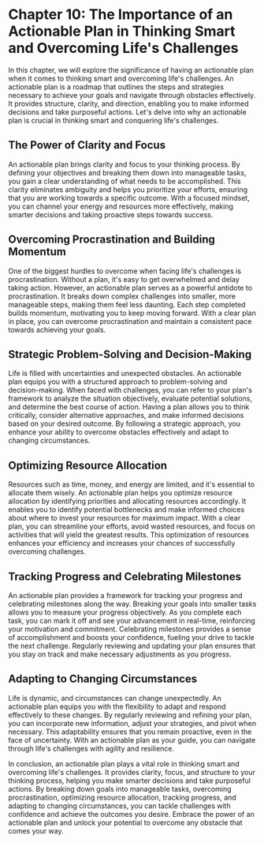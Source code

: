 Chapter 10: The Importance of an Actionable Plan in Thinking Smart and Overcoming Life's Challenges
===================================================================================================

In this chapter, we will explore the significance of having an actionable plan when it comes to thinking smart and overcoming life's challenges. An actionable plan is a roadmap that outlines the steps and strategies necessary to achieve your goals and navigate through obstacles effectively. It provides structure, clarity, and direction, enabling you to make informed decisions and take purposeful actions. Let's delve into why an actionable plan is crucial in thinking smart and conquering life's challenges.

**The Power of Clarity and Focus**
----------------------------------

An actionable plan brings clarity and focus to your thinking process. By defining your objectives and breaking them down into manageable tasks, you gain a clear understanding of what needs to be accomplished. This clarity eliminates ambiguity and helps you prioritize your efforts, ensuring that you are working towards a specific outcome. With a focused mindset, you can channel your energy and resources more effectively, making smarter decisions and taking proactive steps towards success.

**Overcoming Procrastination and Building Momentum**
----------------------------------------------------

One of the biggest hurdles to overcome when facing life's challenges is procrastination. Without a plan, it's easy to get overwhelmed and delay taking action. However, an actionable plan serves as a powerful antidote to procrastination. It breaks down complex challenges into smaller, more manageable steps, making them feel less daunting. Each step completed builds momentum, motivating you to keep moving forward. With a clear plan in place, you can overcome procrastination and maintain a consistent pace towards achieving your goals.

**Strategic Problem-Solving and Decision-Making**
-------------------------------------------------

Life is filled with uncertainties and unexpected obstacles. An actionable plan equips you with a structured approach to problem-solving and decision-making. When faced with challenges, you can refer to your plan's framework to analyze the situation objectively, evaluate potential solutions, and determine the best course of action. Having a plan allows you to think critically, consider alternative approaches, and make informed decisions based on your desired outcome. By following a strategic approach, you enhance your ability to overcome obstacles effectively and adapt to changing circumstances.

**Optimizing Resource Allocation**
----------------------------------

Resources such as time, money, and energy are limited, and it's essential to allocate them wisely. An actionable plan helps you optimize resource allocation by identifying priorities and allocating resources accordingly. It enables you to identify potential bottlenecks and make informed choices about where to invest your resources for maximum impact. With a clear plan, you can streamline your efforts, avoid wasted resources, and focus on activities that will yield the greatest results. This optimization of resources enhances your efficiency and increases your chances of successfully overcoming challenges.

**Tracking Progress and Celebrating Milestones**
------------------------------------------------

An actionable plan provides a framework for tracking your progress and celebrating milestones along the way. Breaking your goals into smaller tasks allows you to measure your progress objectively. As you complete each task, you can mark it off and see your advancement in real-time, reinforcing your motivation and commitment. Celebrating milestones provides a sense of accomplishment and boosts your confidence, fueling your drive to tackle the next challenge. Regularly reviewing and updating your plan ensures that you stay on track and make necessary adjustments as you progress.

**Adapting to Changing Circumstances**
--------------------------------------

Life is dynamic, and circumstances can change unexpectedly. An actionable plan equips you with the flexibility to adapt and respond effectively to these changes. By regularly reviewing and refining your plan, you can incorporate new information, adjust your strategies, and pivot when necessary. This adaptability ensures that you remain proactive, even in the face of uncertainty. With an actionable plan as your guide, you can navigate through life's challenges with agility and resilience.

In conclusion, an actionable plan plays a vital role in thinking smart and overcoming life's challenges. It provides clarity, focus, and structure to your thinking process, helping you make smarter decisions and take purposeful actions. By breaking down goals into manageable tasks, overcoming procrastination, optimizing resource allocation, tracking progress, and adapting to changing circumstances, you can tackle challenges with confidence and achieve the outcomes you desire. Embrace the power of an actionable plan and unlock your potential to overcome any obstacle that comes your way.
